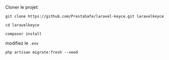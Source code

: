 Cloner le projet: 

`git clone https://github.com/PrestaSafe/laravel-keyce.git laravelkeyce`

`cd laravelkeyce`

`composer install`

modifiez le `.env`

`php artisan migrate:fresh --seed`

